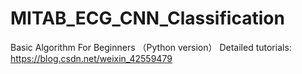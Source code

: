 # MITAB_ECG_CNN_Classification
Basic Algorithm For Beginners （Python version） 
Detailed tutorials: https://blog.csdn.net/weixin_42559479 
